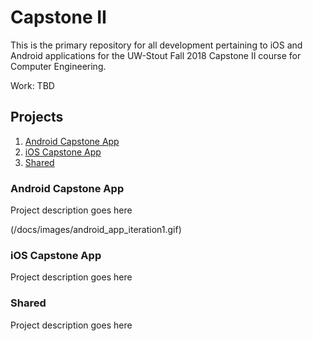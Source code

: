 # Capstone II

This is the primary repository for all development pertaining to iOS and Android applications for the UW-Stout Fall 2018 Capstone II course for Computer Engineering.


Work: TBD


## Projects
1. [Android Capstone App](#android-capstone-app)
2. [iOS Capstone App](#ios-capstone-app)
3. [Shared](#shared)


### Android Capstone App

Project description goes here

(/docs/images/android_app_iteration1.gif)

### iOS Capstone App

Project description goes here

### Shared

Project description goes here